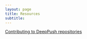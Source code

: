 ```yaml
---
layout: page
title: Resources
subtitle: 
---
```


[Contributing to DeepPush repositories](git-tutorial)
